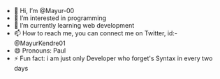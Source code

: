 - 👋 Hi, I’m @Mayur-00
- 👀 I’m interested in programming
- 🌱 I’m currently learning web development
- 📫 How to reach me, you can connect me on Twitter, id:- @MayurKendre01
- 😄 Pronouns: Paul
- ⚡ Fun fact: i am  just only Developer who forget's Syntax in every two days

<!---
Mayur-00/Mayur-00 is a ✨ special ✨ repository because its `README.md` (this file) appears on your GitHub profile.
You can click the Preview link to take a look at your changes.
--->
